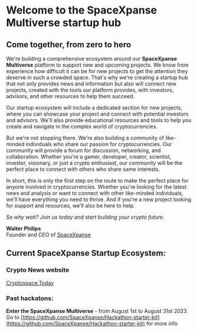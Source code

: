 # Welcome to the SpaceXpanse Multiverse startup hub
## Come together, from zero to hero
We're building a comprehensive ecosystem around our **SpaceXpanse Multiverse** platform to support new and upcoming projects. We know from experience how difficult it can be for new projects to get the attention they deserve in such a crowded space. That's why we're creating a startup hub that not only provides news and information but also will connect new projects, created with the tools our platform provides, with investors, advisors, and other resources to help them succeed.

Our startup ecosystem will include a dedicated section for new projects, where you can showcase your project and connect with potential investors and advisors. We'll also provide educational resources and tools to help you create and navigate in the complex world of cryptocurrencies.

But we're not stopping there. We're also building a community of like-minded individuals who share our passion for cryptocurrencies. Our community will provide a forum for discussion, networking, and collaboration. Whether you're a gamer, developer, creator, scientist, investor, visionary, or just a crypto enthusiast, our community will be the perfect place to connect with others who share same interests.

In short, this is only the first step on the route to make the perfect place for anyone involved in cryptocurrencies. Whether you're looking for the latest news and analysis or want to connect with other like-minded individuals, we'll have everything you need to thrive. And if you're a new project looking for support and resources, we'll also be here to help.  

_So why wait? Join us today and start building your crypto future._

**Walter Philips**  
Founder and CEO of [SpaceXpanse](https://www.spacexpanse.org/)

## Current SpaceXpanse Startup Ecosystem:  

### Crypto News website  
[Cryptospace.Today](https://www.cryptospace.today/p/about-this-website.html)  

### Past hackatons:  
**Enter the SpaceXpanse Multiverse** - from August 1st to August 31st 2023  
Go to [https://github.com/SpaceXpanse/Hackathon-starter-kit](https://github.com/SpaceXpanse/Hackathon-starter-kit) for more info
